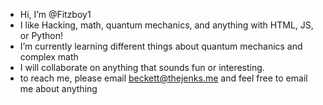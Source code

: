- Hi, I’m @Fitzboy1
- I like Hacking, math, quantum mechanics, and anything with HTML, JS, or Python!
- I’m currently learning different things about quantum mechanics and complex math
- I will collaborate on anything that sounds fun or interesting.
- to reach me, please email beckett@thejenks.me and feel free to email me about anything
